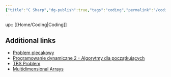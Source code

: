 ```yaml
---
{"title":"C Sharp","dg-publish":true,"tags":"coding","permalink":"/coding/c-sharp/","dgPassFrontmatter":true}
---
```


up:: [[Home/Coding\|Coding]]

## Additional links
- [Problem plecakowy](http://kaj.uniwersytetradom.pl/cshn.html)
- [Programowanie dynamiczne 2 - Algorytmy dla początkujących](https://www.youtube.com/watch?v=kXEBc3d9ft4)
- [TBS Problem](https://www.hackerrank.com/challenges/tbsp/problem)
- [Multidimensional Arrays](https://www.tutorialsteacher.com/csharp/csharp-multi-dimensional-array)
